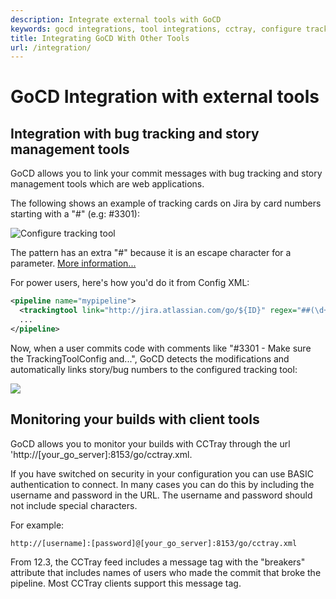 ```yaml
---
description: Integrate external tools with GoCD
keywords: gocd integrations, tool integrations, cctray, configure tracking tool
title: Integrating GoCD With Other Tools
url: /integration/
---
```


# GoCD Integration with external tools

## Integration with bug tracking and story management tools

GoCD allows you to link your commit messages with bug tracking and story management tools which are web applications.

The following shows an example of tracking cards on Jira by card numbers starting with a "\#" (e.g: \#3301):

![Configure tracking tool](../images/pipeline_tracking_tool.png)

The pattern has an extra "\#" because it is an escape character for a parameter. [More information...](../configuration/admin_use_parameters_in_configuration.html)

For power users, here's how you'd do it from Config XML:

```xml
<pipeline name="mypipeline">
  <trackingtool link="http://jira.atlassian.com/go/${ID}" regex="##(\d+)"/>
  ...
</pipeline>
```

Now, when a user commits code with comments like "\#3301 - Make sure the TrackingToolConfig and...", GoCD detects the modifications and automatically links story/bug numbers to the configured tracking tool:

![](../images/pipeline_activity_tracking_tool.png)

## Monitoring your builds with client tools

GoCD allows you to monitor your builds with CCTray through the url 'http://[your_go_server]:8153/go/cctray.xml.

If you have switched on security in your configuration you can use BASIC authentication to connect. In many cases you can do this by including the username and password in the URL. The username and password should not include special characters.

For example:

```bash
http://[username]:[password]@[your_go_server]:8153/go/cctray.xml
```

From 12.3, the CCTray feed includes a message tag with the "breakers" attribute that includes names of users who made the commit that broke the pipeline. Most CCTray clients support this message tag.
